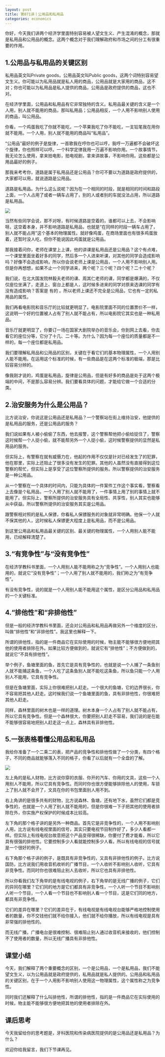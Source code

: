```yaml
---
layout: post
title: 第071讲丨公用品和私用品
categories: economics
---
```


你好，今天我们讲两个经济学里面特别容易被人望文生义、产生混淆的概念，那就是私用品和公用品的概念。这两个概念对于我们理解政府和市场之间的分工有很重要的作用。

## 1.公用品与私用品的关键区别

私用品英文叫Private goods，公用品英文叫Public goods，这两个词特别容易望文生义。你可能以为私用品就是私人用的商品，公用品就是大家用的商品，这不对；你也可能以为私用品是私人提供的商品，公用品是政府提供的商品，这也不对。

在经济学里面，公用品和私用品有它非常独特的含义。私用品最关键的含义是一个人用，别人就不能用的商品，那叫私用品；公用品相反，一个人用不影响别人使用的商品，叫公用品。

你看，一个鸡蛋我吃了你就不能吃，一个苹果我吃了你不能吃，一支铅笔我在用你就不能用。一个人用，别人就不能用的商品叫“私用品”。

“公用品”最好的例子是旋律，一首歌我在哼你也可以哼，我哼一万遍都不会破坏这个旋律，你也照样可以哼。一个科学定律我用一万遍不影响你用。一个故事情节，我无论怎么使用，拿来拍电影，拍电视剧，拿来讲故事，不影响你用。这些都是公用品最好的例子。

那我来考考你，道路是属于私用品还是公用品？你可不要以为道路是政府提供的，大家都可以用，就说道路是公用品。

道路是私用品。为什么这么说呢？因为在一个相同的时段，就是相同的时间和路段上面，一个人占用了或者一辆车占用了，别的人或者别的车就没法占用，所以道路是私用品。

![](/assets/economics/images/2017/06/21/a.png)

当然有些同学会说，那不对呀，有时候道路是空着的，谁都可以上去，不会影响呀。这空着本身，并不影响道路是私用品，也就是“在同样的时段一辆车占用了，别人就不能占用”这个基本的物理属性。就好像鸡蛋，在商场里面也有很多鸡蛋放着，还暂时没人吃，但你不能说因此鸡蛋就是公用品。

那我接着问你，老师在课堂上上课，他的讲课是私用品还是公用品？这个有点难，一个课堂里面坐着好多的同学，然后多一个人进来听课，对其他的同学会造成影响吗？好像不会造成影响，所以你会说老师上课是公用品，一个人用不影响别人用。但是你再想想，如果不止一个同学进来，两个呢？三个呢？四个呢？二十个呢？

我们说，在北大国发院林毅夫老师的课、周其仁老师的课，同学都是爆满的，不仅仅座位坐满了，走道上、窗台上都是人，这时候多进来的同学对原来选课的同学有没有造成影响？答案是 有的 。所以老师上课还不完全是公用品，它也有一定的私用品的属性。

我们再看电影院和音乐厅的比较就更明显了。电影院里面不同的位置票价不一样，这说明一个好的位置被人占有了别人就不能占有，所以电影院它其实也是一种私用品。

音乐厅就更明显了，你要订一场在国家大剧院举办的音乐会，你到网上去看，你去看它的座位分等，它分了十几、二十等。为什么？因为每一个座位的质量都是不一样的，每一个座位都是私用品。

我们要理解私用品和公用品的区别，关键在于看它们的基本物理属性，一个人用别人能不能用。在运用这个标准的时候，有一些商品是在这两个标准的极端，那是比较容易分辨的。

像我刚才说的，鸡蛋是私用品，旋律是公用品，但是有好多的商品是处于这两个极端的中间，不是那么容易分辨。我们要看具体的问题，才能给它做一个合适的分类。

## 2.治安服务为什么是公用品？

比方说治安，你说这是公用品还是私用品？一个警察站在街上维持治安，他提供的是私用品的服务，还是公用品的服务？

我们说如果有人被小偷偷了东西，他去报警，这个警察帮他把小偷给捉住了，警察这时候帮一个人捉小偷，就不能帮另外一个人捉小偷，这时候警察提供的显然是私用品的服务。

但实际上，有警察在就有威慑力在，他起的作用不仅仅是针对已经发生了的犯罪，他在那里，实际上还阻止了很多没有发生的犯罪。其他的人虽然没有直接得到这位警察的帮忙，但实际上是享受了这位警察所提供的服务。所以警察提供的治安服务是一种公用品。

从一个警察在一个具体的时间内，只能为具体的一件案件工作这个事实看，警察看上去像是个私用品，一个人用了别人就不能用了，一件事情上用了别的事情上就不能用了。但实际上，警察所提供的治安服务具有全局性、共享性，别人其实也能够从中获益。所以警察所提供的治安服务其实是公用品。

跟警察相对照的是私人保镖，你看私人保镖服务的对象就非常明确。他保一个人就不保其他的人，这时候私人保镖更大程度上是私用品，而不是公用品。

到这里公用品和私用品最关键的区别、最关键的物理属性，一个人用别人能不能用，已经解释清楚了。

## 3.“有竞争性”与“没有竞争性”

在经济学教科书里面，一个人用别人能不能用称之为“竞争性”。一个人用别人也能用的，就说它“没有竞争性”；一个人用了别人就不能用的，我们称之为“有竞争性”。

有没有竞争性，说的就是一个人用别人能不能用这个属性，是区分公用品和私用品的一个关键标准。

## 4.“排他性”和“非排他性”

但是一般的经济学教科书里面，还会对公用品和私用品再做另外一个维度的区分，叫做“排他性”和“非排他性”。我这里也解释一下。  

所谓的排他性，指的是一件商品它在实际使用的时候，物主能不能够很方便地把其他的使用者排除在外。如果比较方便做到的，就说它有“排他性”；不方便做到的，就说它“不具有排他性”。

举个例子，鱼塘里面的鱼，首先它是具有竞争性的，也就是说一个人捕了一条鱼别人就不能捕这条鱼，一个人吃了这条鱼别人就不能吃这条鱼，所以鱼只能一个人用别人不能用，它具有竞争性。

但是在鱼塘里面，实际上你很难把别人赶走。一个很大的鱼塘，它的边界很长，你不容易把其他人赶走。这时候我们说一个鱼塘里面的鱼，具有非排他性，你很难把其他人赶走。

同样，森林里面的树木也是一样的道理。树木本身一个人占有了别人就不能占有，所以它具有竞争性。但是一个森林很大，你要把别人赶走不容易，我们说的是在能不能够很容易地把别人赶走这一点上，森林具有非排他性。

## 5.一张表格看懂公用品和私用品

我给你准备了一个二乘二的表，把产品的竞争性和排他性做了一个分类，有四个格子，不同的商品就能够落入不同的格子，你看了以后就有一个全盘的了解。

![](/assets/economics/images/2017/06/21/b.png)

左上角的是私人财物，比方说你穿的衣服、你开的汽车、你用的文具，这些一个人用别人不能用，所以它具有竞争性。而同时你也很方便能够排除他人的使用，车锁上了别人就不会开了，文具在你的书包里面别人用不到。

右上角讲的是很多共有的财物，比方说森林、鱼塘，还有地下水，虽然它们都是竞争性的，也就是一个人用了别人就不能用的，但是你很难一下子把其他的使用者排除在外，你实施产权保护的时候成本比较高。

左下角的那个格子讲的是另外一种商品。首先它是非竞争性的，一个人用不影响别人用，比方说有线电视里面的信号，其实只要电视节目制作好了，多少人看都一样。但实际上有线电视台故意把这个产品变得很稀缺，你要付了费才能看，所以它具有很强的排他性。它要控制多少人看就能控制多少人看。所以有线电视的信号就是一个很好的例子。

右下角那个格子讲的例子，是既具有非竞争性的，又具有非排他性的例子。比方说国防，比方说我们用收音机收听的广播节目，一个人收听不影响别人收听，它具有非竞争性。而同时你也很难阻止别人去收听，所以它也具有非排他性。

所以你看我们左下角举的是有线电视的例子，右下角举的是无线广播的例子，它们的异同在哪里？它们同的地方是它们都具有非竞争性，一个人听一个节目不影响别人听一个节目，一个人看一个节目也不影响别人看一个节目，这是它们同的地方，都具有非竞争性。

它们的差异在哪里？它们的差异在于，有线电视是有线电视台能够严格地控制使用者的数量，你不交钱他们就不给你接入，他们就不给你播放，所以有线电视是具有非常强的排他性的。

而无线广播，广播电台是很难控制、很难阻止别人通过收音机来接收的，他们控制不了使用者的数量，所以无线广播具有非排他性。

## 课堂小结

今天，我们解释了两个重要概念的区别，一个是公用品，一个是私用品，我们不能望文生义，以为公用品就是政府提供的，私用品就是私人提供的。公用品和私用品的关键区别，在于一个人用影不影响别人使用这一物理属性，这个属性称之为竞争性。

同时我们还解释了什么叫排他性，所谓的排他性，指的是一件商品它在实际使用的时候，物主能不能够很方便地把其他的使用者排除在外。

## 课后思考

今天我留给你的思考题是，牙科医院和传染病医院提供的是公用品还是私用品？为什么？

欢迎你给我留言，我们下节课再见。

